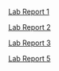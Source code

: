 [Lab Report 1](https://rebenguy.github.io/cse15l-lab-reports/lab-report-1-week-2.html)

[Lab Report 2](https://rebenguy.github.io/cse15l-lab-reports/lab-report-2-week-4.html)

[Lab Report 3](https://rebenguy.github.io/cse15l-lab-reports/lab-report-3-week-6.html)

[Lab Report 5](https://rebenguy.github.io/cse15l-lab-reports/lab-report-5-week-10.html)


